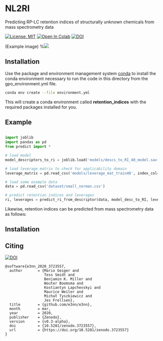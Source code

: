 # NL2RI
Predicting RP-LC retention indices of structurally unknown chemicals from mass spectrometry data

[![License: MIT](https://img.shields.io/badge/License-MIT-yellow.svg)](https://opensource.org/licenses/MIT)
[![Open In Colab](https://colab.research.google.com/assets/colab-badge.svg)](https://colab.research.google.com/github/kjappelbaum/ml_molsim/blob/2022/molsim_ml.ipynb)
[![DOI](g/badge/DOI/10.5281/zenodo.3605363.svg)](https://doi.org/10.5281/zenodo.3605363)


(Example image)
%![](https://user-images.githubusercontent.com/333780/73550102-425bd180-4444-11ea-8b69-8a4241ffa9c9.gif)

## Installation

Use the package and environment management system  [conda](https://docs.conda.io/projects/conda/en/latest/user-guide/install/index.html) to install the conda environment necessary to run the code in this directory from the gpo_environment.yml file.

```bash
conda env create --file environment.yml
```

This will create a conda environment called **retention_indices** with the required packages installed for you.

## Example
```python

import joblib
import pandas as pd
from predict import *

# load model
model_descriptors_to_ri = joblib.load('models/descs_to_RI_40_model.sav')

# load leverage matrix to check for applicability domain
leverage_matrix = pd.read_csv('models/leverage_mat_train40', index_col=0)

# load some example data
data = pd.read_csv('dataset/small_norman.csv')

# predict retention indices and leverages
ri, leverages = predict_ri_from_descriptor(data, model_desc_to_RI, leverage_matrix)
```

Likewise, retention indices can be predicted from mass spectrometry data as follows:



## Installation

## Citing
[![DOI](https://zenodo.org/badge/DOI/10.5281/zenodo.3723557.svg)](https://doi.org/10.5281/zenodo.3723557)

```
@software{e3nn_2020_3723557,
  author       = {Mario Geiger and
                  Tess Smidt and
                  Benjamin K. Miller and
                  Wouter Boomsma and
                  Kostiantyn Lapchevskyi and
                  Maurice Weiler and
                  Michał Tyszkiewicz and
                  Jes Frellsen},
  title        = {github.com/e3nn/e3nn},
  month        = mar,
  year         = 2020,
  publisher    = {Zenodo},
  version      = {v0.3-alpha},
  doi          = {10.5281/zenodo.3723557},
  url          = {https://doi.org/10.5281/zenodo.3723557}
}
```

